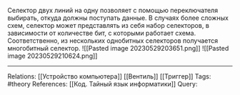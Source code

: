 Селектор двух линий на одну позволяет с помощью переключателя выбирать, откуда должны поступать данные. В случаях более сложных схем, селектор может представлять из себя набор селекторов, в зависимости от количестве бит, с которыми работает схема. Соответственно, из нескольких однобитных селекторов получается многобитный селектор. 
![[Pasted image 20230529203651.png]]
![[Pasted image 20230529210624.png]]

___
Relations: [[Устройство компьютера]] [[Вентиль]] [[Триггер]]
Tags: #theory 
References: [[Код. Тайный язык информатики]] 
Query: 